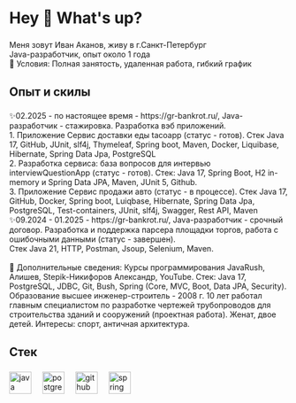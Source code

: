 <h1 align="left">Hey 👋 What's up?</h1>

###

<p align="left">Меня зовут Иван Аканов, живу в г.Санкт-Петербург <br> Java-разработчик, опыт около 1 года <br>🎯 Условия: Полная занятость, удаленная работа, гибкий график </p>

###

<h2 align="left">Опыт и скилы</h2>

###

<p align="left">✨02.2025 - по настоящее время - https://gr-bankrot.ru/, Java-разработчик - стажировка. Разработка вэб приложений. <br>1. Приложение Сервис доставки еды tacoapp (статус - готов). Стек Java 17, GitHub, JUnit, slf4j, Thymeleaf, Spring boot, Maven, Docker, Liquibase, Hibernate, Spring Data Jpa, PostgreSQL <br>2. Разработка сервиса: база вопросов для интервью interviewQuestionApp (статус - готов). Стек: Java 17, Spring Boot, H2 in-memory и Spring Data JPA, Maven, JUnit 5, Github. <br>3. Приложение Сервис продажи авто (статус - в процессе). Стек Java 17, GitHub, Docker, Spring boot, Luiqbase, Hibernate, Spring Data Jpa, PostgreSQL, Test-containers, JUnit, slf4j, Swagger, Rest API, Maven <br>✨09.2024 - 01.2025 - https://gr-bankrot.ru/, Java-разработчик - срочный договор. Разработка и поддержка парсера площадки торгов, работа с ошибочными данными (статус - завершен). <br>Стек  Java 21, HTTP, Postman, Jsoup, Selenium, Maven.  <br><br>🎲 Дополнительные сведения: Курсы программирования JavaRush, Алишев, Stepik-Никифоров Александр, YouTube. Стек: Java 17, PostgreSQL, JDBC, Git, Bush, Spring (Core, MVC, Boot, Data JPA, Security). Образование высшее инженер-строитель - 2008 г. 10 лет работал главным специалистом по разработке чертежей трубопроводов для строительства зданий и сооружений (проектная работа). Женат, двое детей. Интересы: спорт, античная архитектура.</p>

###

<h2 align="left">Стек</h2>

###

<div align="left">
  <img src="https://cdn.jsdelivr.net/gh/devicons/devicon/icons/java/java-original.svg" height="40" alt="java logo"  />
  <img width="12" />
  <img src="https://cdn.jsdelivr.net/gh/devicons/devicon/icons/postgresql/postgresql-original.svg" height="40" alt="postgresql logo"  />
  <img width="12" />
  <img src="https://cdn.jsdelivr.net/gh/devicons/devicon/icons/github/github-original.svg" height="40" alt="github logo"  />
  <img width="12" />
  <img src="https://cdn.jsdelivr.net/gh/devicons/devicon/icons/spring/spring-original.svg" height="40" alt="spring logo"  />
</div>

###
